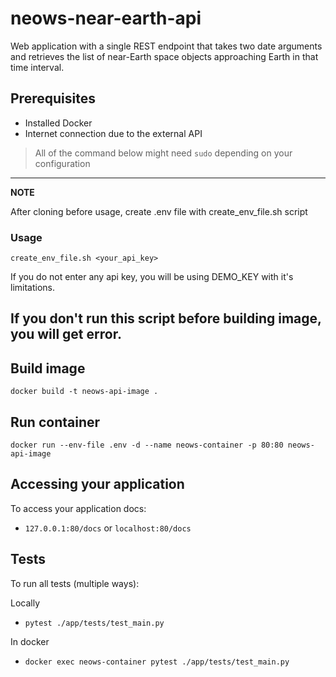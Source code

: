 # neows-near-earth-api
Web application with a single REST endpoint that takes two date arguments and retrieves the list of near-Earth space objects approaching Earth in that time interval.

## Prerequisites
- Installed Docker
- Internet connection due to the external API

> All of the command below might need `sudo` depending on your configuration

---
**NOTE**

After cloning before usage, create .env file with create_env_file.sh script

### Usage
`create_env_file.sh <your_api_key>`

If you do not enter any api key, you will be using DEMO_KEY with it's limitations.

**If you don't run this script before building image, you will get error.**
---

## Build image
```
docker build -t neows-api-image .
```

## Run container
```
docker run --env-file .env -d --name neows-container -p 80:80 neows-api-image
```

## Accessing your application
To access your application docs:
- `127.0.0.1:80/docs` or `localhost:80/docs`

## Tests
To run all tests (multiple ways):

Locally
- `pytest ./app/tests/test_main.py`

In docker
- `docker exec neows-container pytest ./app/tests/test_main.py`
